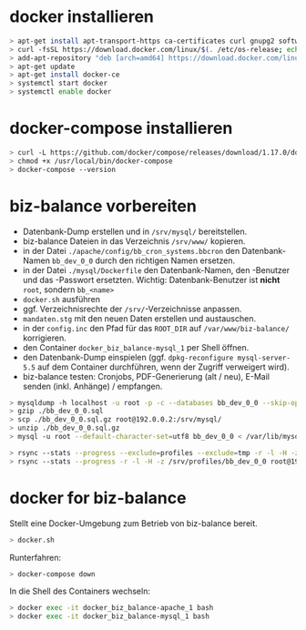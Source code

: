 # docker installieren

```bash
> apt-get install apt-transport-https ca-certificates curl gnupg2 software-properties-common
> curl -fsSL https://download.docker.com/linux/$(. /etc/os-release; echo "$ID")/gpg | sudo apt-key add -
> add-apt-repository "deb [arch=amd64] https://download.docker.com/linux/$(. /etc/os-release; echo "$ID") $(lsb_release -cs) stable"
> apt-get update
> apt-get install docker-ce
> systemctl start docker
> systemctl enable docker
```

# docker-compose installieren

```bash
> curl -L https://github.com/docker/compose/releases/download/1.17.0/docker-compose-`uname -s`-`uname -m` -o /usr/local/bin/docker-compose
> chmod +x /usr/local/bin/docker-compose
> docker-compose --version
```

# biz-balance vorbereiten

- Datenbank-Dump erstellen und in `/srv/mysql/` bereitstellen.
- biz-balance Dateien in das Verzeichnis `/srv/www/` kopieren.
- in der Datei `./apache/config/bb_cron_systems.bbcron` den Datenbank-Namen `bb_dev_0_0` durch den richtigen Namen ersetzen.
- in der Datei `./mysql/Dockerfile` den Datenbank-Namen, den -Benutzer und das -Passwort ersetzten. Wichtig: Datenbank-Benutzer ist __nicht__ `root`, sondern `bb_<name>` 
- `docker.sh` ausführen
- ggf. Verzeichnisrechte der `/srv/`-Verzeichnisse anpassen.
- `mandaten.stg` mit den neuen Daten erstellen und austauschen.
- in der `config.inc` den Pfad für das `ROOT_DIR` auf `/var/www/biz-balance/` korrigieren.
- den Container `docker_biz_balance-mysql_1` per Shell öffnen.
- den Datenbank-Dump einspielen (ggf. `dpkg-reconfigure mysql-server-5.5` auf dem Container durchführen, wenn der Zugriff verweigert wird).
- biz-balance testen: Cronjobs, PDF-Generierung (alt / neu), E-Mail senden (inkl. Anhänge) / empfangen.

```bash
> mysqldump -h localhost -u root -p -c --databases bb_dev_0_0 --skip-opt --add-drop-table --add-locks --create-options --quick --quote-names --result-file=./bb_dev_0_0.sql
> gzip ./bb_dev_0_0.sql
> scp ./bb_dev_0_0.sql.gz root@192.0.0.2:/srv/mysql/
> unzip ./bb_dev_0_0.sql.gz
> mysql -u root --default-character-set=utf8 bb_dev_0_0 < /var/lib/mysql/bb_dev_0_0.sql

> rsync --stats --progress --exclude=profiles --exclude=tmp -r -l -H -z /srv/saas_agency/ root@192.0.0.2:/srv/www/
> rsync --stats --progress -r -l -H -z /srv/profiles/bb_dev_0_0 root@192.0.0.2:/srv/www/profiles/
```

# docker for biz-balance

Stellt eine Docker-Umgebung zum Betrieb von biz-balance bereit.

```bash
> docker.sh
```

Runterfahren:

```bash
> docker-compose down
```

In die Shell des Containers wechseln:

```bash
> docker exec -it docker_biz_balance-apache_1 bash
> docker exec -it docker_biz_balance-mysql_1 bash
```
